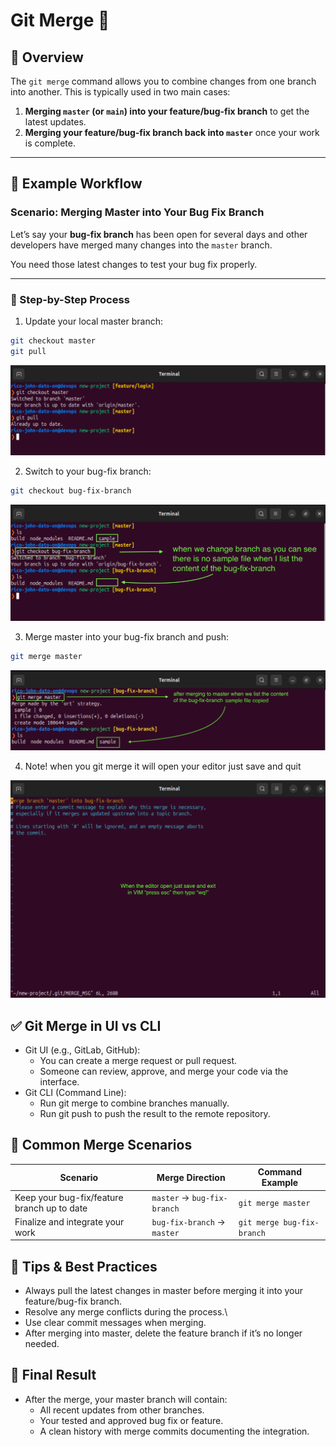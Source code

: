 # Git Merge 🧩

## 📝 Overview

The `git merge` command allows you to combine changes from one branch into another. This is typically used in two main cases:

1. **Merging `master` (or `main`) into your feature/bug-fix branch** to get the latest updates.
2. **Merging your feature/bug-fix branch back into `master`** once your work is complete.

---

## 🔀 Example Workflow

### Scenario: Merging Master into Your Bug Fix Branch

Let’s say your **bug-fix branch** has been open for several days and other developers have merged many changes into the `master` branch.

You need those latest changes to test your bug fix properly.

---

### 🧱 Step-by-Step Process

1. Update your local master branch:

```bash
git checkout master
git pull
```

![Update Image](Images/update.png)

2. Switch to your bug-fix branch:

```bash
git checkout bug-fix-branch
```

![Checkout](Images/checkout.png)

3. Merge master into your bug-fix branch and push:

```bash
git merge master
```

![Merge](Images/merge1.png)

4. Note! when you git merge it will open your editor just save and quit

![vim](Images/vim.png)

## ✅ Git Merge in UI vs CLI

- Git UI (e.g., GitLab, GitHub):
  - You can create a merge request or pull request.
  - Someone can review, approve, and merge your code via the interface.
- Git CLI (Command Line):
  - Run git merge to combine branches manually.
  - Run git push to push the result to the remote repository.

## 🔧 Common Merge Scenarios

| Scenario                                    | Merge Direction             | Command Example            |
| ------------------------------------------- | --------------------------- | -------------------------- |
| Keep your bug-fix/feature branch up to date | `master` → `bug-fix-branch` | `git merge master`         |
| Finalize and integrate your work            | `bug-fix-branch` → `master` | `git merge bug-fix-branch` |

## 🧭 Tips & Best Practices

- Always pull the latest changes in master before merging it into your feature/bug-fix branch.
- Resolve any merge conflicts during the process.\
- Use clear commit messages when merging.
- After merging into master, delete the feature branch if it’s no longer needed.

## 📂 Final Result

- After the merge, your master branch will contain:
  - All recent updates from other branches.
  - Your tested and approved bug fix or feature.
  - A clean history with merge commits documenting the integration.
